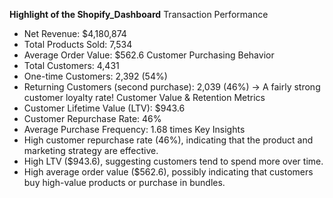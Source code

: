 **Highlight of the Shopify_Dashboard**
Transaction Performance
- Net Revenue: $4,180,874
- Total Products Sold: 7,534
- Average Order Value: $562.6
Customer Purchasing Behavior
- Total Customers: 4,431
- One-time Customers: 2,392 (54%)
- Returning Customers (second purchase): 2,039 (46%) → A fairly strong customer loyalty rate!
Customer Value & Retention Metrics
- Customer Lifetime Value (LTV): $943.6
- Customer Repurchase Rate: 46%
- Average Purchase Frequency: 1.68 times
Key Insights
- High customer repurchase rate (46%), indicating that the product and marketing strategy are effective.
- High LTV ($943.6), suggesting customers tend to spend more over time.
- High average order value ($562.6), possibly indicating that customers buy high-value products or purchase in bundles.
